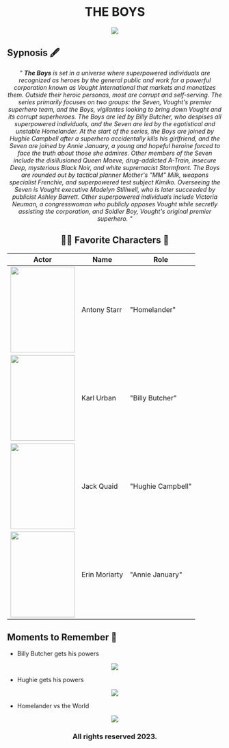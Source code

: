 <h1 align = "center"> THE BOYS </h1>

<p style="background-image: url('img_girl.jpg');">

<p align="center"> 
  <img src = "https://static.wikia.nocookie.net/amazons-the-boys/images/0/06/The_Boys_infobox.jpg/revision/latest/scale-to-width-down/350?cb=20200708001204">
</p>

<h2> Sypnosis 🖋️ </h2>
<i align = "center" text-align = "center">
  
 " **The Boys** is set in a universe where superpowered individuals are recognized as heroes by the general public and work for a powerful corporation known as Vought International that markets and monetizes them. Outside their heroic personas, most are corrupt and self-serving. The series primarily focuses on two groups: the Seven, Vought's premier superhero team, and the Boys, vigilantes looking to bring down Vought and its corrupt superheroes. The Boys are led by Billy Butcher, who despises all superpowered individuals, and the Seven are led by the egotistical and unstable Homelander. At the start of the series, the Boys are joined by Hughie Campbell after a superhero accidentally kills his girlfriend, and the Seven are joined by Annie January, a young and hopeful heroine forced to face the truth about those she admires. Other members of the Seven include the disillusioned Queen Maeve, drug-addicted A-Train, insecure Deep, mysterious Black Noir, and white supremacist Stormfront. The Boys are rounded out by tactical planner Mother's "MM" Milk, weapons specialist Frenchie, and superpowered test subject Kimiko. Overseeing the Seven is Vought executive Madelyn Stillwell, who is later succeeded by publicist Ashley Barrett. Other superpowered individuals include Victoria Neuman, a congresswoman who publicly opposes Vought while secretly assisting the corporation, and Soldier Boy, Vought's original premier superhero. "
  
</i>


<h2 align = "center"> 🦸‍♀️ Favorite Characters 🦸 </h2>

<div align = "center">

| Actor | Name | Role |
| ----------- | ----------- | ----------- |
| <img src = "https://encrypted-tbn3.gstatic.com/licensed-image?q=tbn:ANd9GcTgO99fLrZo2FoplLXGGTr6e_DBWXWj5Ne39lPj3WmPUWmVbdCW8bocD8l8FgdmmsSf0sh58bKPKi0Tpp4" width = "150" height = "200"> | Antony Starr |  "Homelander" |
| <img src = "https://encrypted-tbn2.gstatic.com/licensed-image?q=tbn:ANd9GcR-J4yye7EyagYN0ciEEK_a_59xZFja0j43Dw--zq4673mV20zShtQ_Jq9CqxKZuGuzdoYF1BubNoH6ErI" width = "150" height = "200"> | Karl Urban | "Billy Butcher" |
| <img src = "https://encrypted-tbn1.gstatic.com/licensed-image?q=tbn:ANd9GcTAvRdiPFbX6H5w6viOVxaAOwBEBVL8O_sjBWs4tG9LmdDgRNC-M67G8c3W9z_uvyDG_k4s4IAzVsW6_M0" width = "150" height = "200"> | Jack Quaid | "Hughie Campbell" |
| <img src = "https://encrypted-tbn1.gstatic.com/licensed-image?q=tbn:ANd9GcRwzEqmMp2RAT4ES2kbWqW0kl4iC7KeFM5iOhdxpxYKbRbp0DjCDghmC5TM66bNgmQRVxrrcgm2v3wNQgc" width = "150" height = "200"> | Erin Moriarty | "Annie January" |
  
</div>

<h2> Moments to Remember 📔 </h2>

- Billy Butcher gets his powers

<p align="center"> 
  <img src = "https://www.slashfilm.com/img/gallery/butcher-pays-a-high-price-for-his-superpowers-in-the-boys-season-3/l-intro-1654442841.jpg">
</p>

- Hughie gets his powers

<p align="center"> 
  <img src = "https://static1.srcdn.com/wordpress/wp-content/uploads/2020/12/The-Boys--Hughie-in-Comics-vs-TV-Show.png">
</p>

- Homelander vs the World

<p align="center"> 
  <img src = "https://variety.com/wp-content/uploads/2022/07/The-Boys-Season-3-finale.jpg?w=1000">
</p>


<h3 align ="center"> All rights reserved 2023. </h3>
